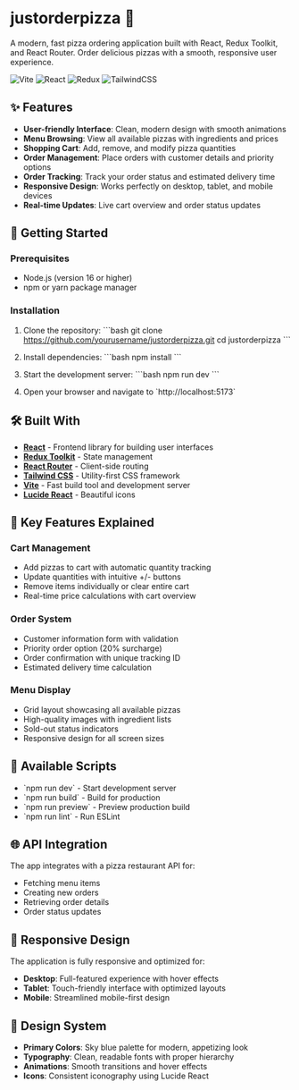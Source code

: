 # justorderpizza 🍕

A modern, fast pizza ordering application built with React, Redux Toolkit, and React Router. Order delicious pizzas with a smooth, responsive user experience.

![Vite](https://img.shields.io/badge/vite-%23646CFF.svg?style=for-the-badge&logo=vite&logoColor=white)
![React](https://img.shields.io/badge/react-%2320232a.svg?style=for-the-badge&logo=react&logoColor=%2361DAFB)
![Redux](https://img.shields.io/badge/redux-%23593d88.svg?style=for-the-badge&logo=redux&logoColor=white)
![TailwindCSS](https://img.shields.io/badge/tailwindcss-%2338B2AC.svg?style=for-the-badge&logo=tailwind-css&logoColor=white)

## ✨ Features

- **User-friendly Interface**: Clean, modern design with smooth animations
- **Menu Browsing**: View all available pizzas with ingredients and prices
- **Shopping Cart**: Add, remove, and modify pizza quantities
- **Order Management**: Place orders with customer details and priority options
- **Order Tracking**: Track your order status and estimated delivery time
- **Responsive Design**: Works perfectly on desktop, tablet, and mobile devices
- **Real-time Updates**: Live cart overview and order status updates

## 🚀 Getting Started

### Prerequisites

- Node.js (version 16 or higher)
- npm or yarn package manager

### Installation

1. Clone the repository:
\`\`\`bash
git clone https://github.com/yourusername/justorderpizza.git
cd justorderpizza
\`\`\`

2. Install dependencies:
\`\`\`bash
npm install
\`\`\`

3. Start the development server:
\`\`\`bash
npm run dev
\`\`\`

4. Open your browser and navigate to \`http://localhost:5173\`

## 🛠️ Built With

- **[React](https://reactjs.org/)** - Frontend library for building user interfaces
- **[Redux Toolkit](https://redux-toolkit.js.org/)** - State management
- **[React Router](https://reactrouter.com/)** - Client-side routing
- **[Tailwind CSS](https://tailwindcss.com/)** - Utility-first CSS framework
- **[Vite](https://vitejs.dev/)** - Fast build tool and development server
- **[Lucide React](https://lucide.dev/)** - Beautiful icons


## 🎯 Key Features Explained

### Cart Management
- Add pizzas to cart with automatic quantity tracking
- Update quantities with intuitive +/- buttons
- Remove items individually or clear entire cart
- Real-time price calculations with cart overview

### Order System
- Customer information form with validation
- Priority order option (20% surcharge)
- Order confirmation with unique tracking ID
- Estimated delivery time calculation

### Menu Display
- Grid layout showcasing all available pizzas
- High-quality images with ingredient lists
- Sold-out status indicators
- Responsive design for all screen sizes

## 🔧 Available Scripts

- \`npm run dev\` - Start development server
- \`npm run build\` - Build for production
- \`npm run preview\` - Preview production build
- \`npm run lint\` - Run ESLint

## 🌐 API Integration

The app integrates with a pizza restaurant API for:
- Fetching menu items
- Creating new orders
- Retrieving order details
- Order status updates

## 📱 Responsive Design

The application is fully responsive and optimized for:
- **Desktop**: Full-featured experience with hover effects
- **Tablet**: Touch-friendly interface with optimized layouts
- **Mobile**: Streamlined mobile-first design

## 🎨 Design System

- **Primary Colors**: Sky blue palette for modern, appetizing look
- **Typography**: Clean, readable fonts with proper hierarchy
- **Animations**: Smooth transitions and hover effects
- **Icons**: Consistent iconography using Lucide React


